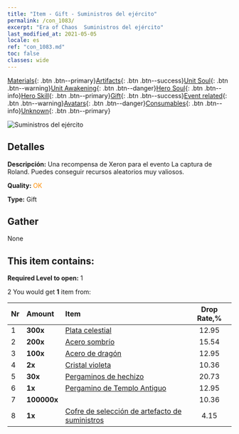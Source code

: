 ```yaml
---
title: "Item - Gift - Suministros del ejército"
permalink: /con_1083/
excerpt: "Era of Chaos  Suministros del ejército"
last_modified_at: 2021-05-05
locale: es
ref: "con_1083.md"
toc: false
classes: wide
---
```

 [Materials](/ItemsES/){: .btn .btn--primary}[Artifacts](/ItemsES/Artifacts/){: .btn .btn--success}[Unit Soul](/ItemsES/UnitSoul/){: .btn .btn--warning}[Unit Awakening](/ItemsES/UnitAwakening/){: .btn .btn--danger}[Hero Soul](/ItemsES/HeroSoul/){: .btn .btn--info}[Hero Skill](/ItemsES/HeroSkill/){: .btn .btn--primary}[Gift](/ItemsES/Gift/){: .btn .btn--success}[Event related](/ItemsES/Events/){: .btn .btn--warning}[Avatars](/ItemsES/Avatars/){: .btn .btn--danger}[Consumables](/ItemsES/Consumables/){: .btn .btn--info}[Unknown](/ItemsES/Unknown/){: .btn .btn--primary}

 ![Suministros del ejército](/images/t/i_907132.png)

## Detalles
 **Descripción:** Una recompensa de Xeron para el evento La captura de Roland. Puedes conseguir recursos aleatorios muy valiosos.

 **Quality:** <span style="color: #FF8C00">OK</span>

 **Type:** Gift

## Gather

  None

## This item contains:

 **Required Level to open:** 1

 2 You would get **1** item  from:

  | Nr | Amount |     Item    | Drop Rate,% |
  |:---|:-------|:------------|:---------:|
  | 1 |  **300x** | [Plata celestial](/ItemsES/con_882/) | 12.95 | 
  | 2 |  **200x** | [Acero sombrío](/ItemsES/con_881/) | 15.54 | 
  | 3 |  **100x** | [Acero de dragón](/ItemsES/con_880/) | 12.95 | 
  | 4 |  **2x** | [Cristal violeta](/ItemsES/con_720/) | 10.36 | 
  | 5 |  **30x** | [Pergaminos de hechizo](/ItemsES/con_694/) | 20.73 | 
  | 6 |  **1x** | [Pergamino de Templo Antiguo](/ItemsES/con_697/) | 12.95 | 
  | 7 |  **100000x** | <i class="fas fa-coins"/> | 10.36 | 
  | 8 |  **1x** | [Cofre de selección de artefacto de suministros](/ItemsES/con_1084/) | 4.15 | 
